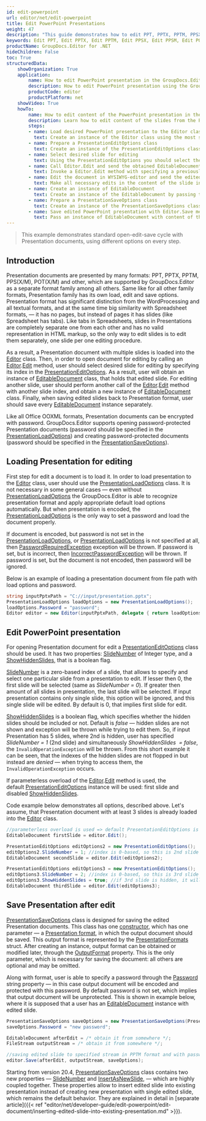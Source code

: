 ```yaml
---
id: edit-powerpoint
url: editor/net/edit-powerpoint
title: Edit PowerPoint Presentations
weight: 47
description: "This guide demonstrates how to edit PPT, PPTX, PPTM, PPSX, PPSM, POTX, POTM presentations with different settings and many other powerful features of GroupDocs.Editor for .NET."
keywords: Edit PPT, Edit PPTX, Edit PPTM, Edit PPSX, Edit PPSM, Edit POTX, Edit POTM, edit powerpoint
productName: GroupDocs.Editor for .NET
hideChildren: False
toc: True
structuredData:
    showOrganization: True
    application:    
        name: How to edit PowerPoint presentation in the GroupDocs.Editor
        description: How to edit PowerPoint presentation using the GroupDocs.Editor in C# language
        productCode: editor
        productPlatform: net 
    showVideo: True
    howTo:
        name: How to edit content of the PowerPoint presentation in the GroupDocs.Editor in C#
        description: Learn how to edit content of the slides from the PowerPoint presentation using the GroupDocs.Editor in C# step by step
        steps:
        - name: Load desired PowerPoint presentation to the Editor class
          text: Create an instance of the Editor class using the most suitable constructor overload, by passing the desired  PowerPoint presentation into it.
        - name: Prepare a PresentationEditOptions class
          text: Create an instance of the PresentationEditOptions class and adjust its properties to meet your needs if necessary.
        - name: Select desired slide for editing
          text: Using the PresentationEditOptions you should select the desired slide, that should be edited, using the "SlideNumber" property.
        - name: Call Editor.Edit and send the obtained EditableDocument to the WYSIWYG-editor
          text: Invoke a Editor.Edit method with specifying a previously prepared PresentationEditOptions and obtain an instance of the EditableDocument class, which is ready for editing. Then generate HTML-markup and extract resources from this instance using corresponding instance methods, and pass all these data to the HTML-based WYSIWYG-editor.
        - name: Edit the document in WYSIWYG-editor and send the edited content back to the server-side
          text: Make all necessary edits in the content of the slide in the HTML-based WYSIWYG-editor, which is running on a client-side (in a web-browser) and then submit the edited content and resources back to the server-side, where the GroupDocs.Editor is running.
        - name: Create an instance of EditableDocument
          text: Create an instance of the EditableDocument by passing the edited slide content into the most suitable static methods of the class
        - name: Prepare a PresentationSaveOptions class
          text: Create an instance of the PresentationSaveOptions class and adjust its properties to meet your needs if necessary. You need to choose the format of the output presentation — this is the only mandatory parameter, that must be specified in the constructor. Also using the "SlideNumber" and "InsertAsNewSlide" properties you can choose how to insert the edited slide into the output presentation — replace the original slide with the edited one, or inject a new edited slide to keep it along with old original simultaneously.
        - name: Save edited PowerPoint presentation with Editor.Save method
          text: Pass an instance of EditableDocument with content of the edited PowerPoint presentation, instance of the PresentationSaveOptions, and a destination byte stream or file path to the Editor.Save method for saving the presentation.
---
```

> This example demonstrates standard open-edit-save cycle with Presentation documents, using different options on every step.

## Introduction

Presentation documents are presented by many formats: PPT, PPTX, PPTM, PPS(X/M), POT(X/M) and other, which are supported by GroupDocs.Editor as a separate format family among all others. Same like for all other family formats, Presentation family has its own load, edit and save options. Presentation format has significant distinction from the WordProcessing and all textual formats, and at the same time big similarity with Spreadsheet formats, — it has no pages, but instead of pages it has slides (like Spreadsheet has tabs). Like tabs in Spreadsheets, slides in Presentations are completely separate one from each other and has no valid representation in HTML markup, so the only way to edit slides is to edit them separately, one slide per one editing procedure.

As a result, a Presentation document with multiple slides is loaded into the [Editor](https://reference.groupdocs.com/editor/net/groupdocs.editor/editor) class. Then, in order to open document for editing by calling an [Editor](https://reference.groupdocs.com/editor/net/groupdocs.editor/editor).[Edit](https://reference.groupdocs.com/editor/net/groupdocs.editor/editor/edit) method, user should select desired slide for editing by specifying its index in the [PresentationEditOptions](https://reference.groupdocs.com/editor/net/groupdocs.editor.options/presentationeditoptions). As a result, user will obtain an instance of [EditableDocument](https://reference.groupdocs.com/editor/net/groupdocs.editor/editabledocument) class, that holds that edited slide. For editing another slide, user should perform another call of the [Editor](https://reference.groupdocs.com/editor/net/groupdocs.editor/editor).[Edit](https://reference.groupdocs.com/editor/net/groupdocs.editor/editor/edit) method with another slide index, and obtain a new instance of [EditableDocument](https://reference.groupdocs.com/editor/net/groupdocs.editor/editabledocument) class. Finally, when saving edited slides back to Presentation format, user should save every [EditableDocument](https://reference.groupdocs.com/editor/net/groupdocs.editor/editabledocument) instance separately.

Like all Office OOXML formats, Presentation documents can be encrypted with password. GroupDocs.Editor supports opening password-protected Presentation documents (password should be specified in the [PresentationLoadOptions](https://reference.groupdocs.com/editor/net/groupdocs.editor.options/presentationloadoptions)) and creating password-protected documents (password should be specified in the [PresentationSaveOptions](https://reference.groupdocs.com/editor/net/groupdocs.editor.options/presentationsaveoptions)).

## Loading Presentation for editing

First step for edit a document is to load it. In order to load presentation to the [Editor](https://reference.groupdocs.com/editor/net/groupdocs.editor/editor) class, user should use the [PresentationLoadOptions](https://reference.groupdocs.com/editor/net/groupdocs.editor.options/presentationloadoptions) class. It is not necessary in some general cases — even without [PresentationLoadOptions](https://reference.groupdocs.com/editor/net/groupdocs.editor.options/presentationloadoptions) the GroupDocs.Editor is able to recognize presentation format and apply appropriate default load options automatically. But when presentation is encoded, the [PresentationLoadOptions](https://reference.groupdocs.com/editor/net/groupdocs.editor.options/presentationloadoptions) is the only way to set a password and load the document properly.

If document is encoded, but password is not set in the [PresentationLoadOptions](https://reference.groupdocs.com/editor/net/groupdocs.editor.options/presentationloadoptions), or [PresentationLoadOptions](https://reference.groupdocs.com/editor/net/groupdocs.editor.options/presentationloadoptions) is not specified at all, then [PasswordRequiredException](https://reference.groupdocs.com/editor/net/groupdocs.editor/passwordrequiredexception) exception will be thrown. If password is set, but is incorrect, then [IncorrectPasswordException](https://reference.groupdocs.com/editor/net/groupdocs.editor/incorrectpasswordexception) will be thrown. If password is set, but the document is not encoded, then password will be ignored.

Below is an example of loading a presentation document from file path with load options and password.

```csharp
string inputPptxPath = "C://input/presentation.pptx";
PresentationLoadOptions loadOptions = new PresentationLoadOptions();
loadOptions.Password = "password";
Editor editor = new Editor(inputPptxPath, delegate { return loadOptions; });
```

## Edit PowerPoint presentation 

For opening Presentation document for edit a [PresentationEditOptions](https://reference.groupdocs.com/editor/net/groupdocs.editor.options/presentationeditoptions) class should be used. It has two properties: [SlideNumber](https://reference.groupdocs.com/editor/net/groupdocs.editor.options/presentationeditoptions/slidenumber) of Integer type, and a [ShowHiddenSlides](https://reference.groupdocs.com/editor/net/groupdocs.editor.options/presentationeditoptions/showhiddenslides), that is a boolean flag.

[SlideNumber](https://reference.groupdocs.com/editor/net/groupdocs.editor.options/presentationeditoptions/slidenumber) is a zero-based index of a slide, that allows to specify and select one particular slide from a presentation to edit. If lesser then 0, the first slide will be selected (same as *SlideNumber = 0*). If greater then amount of all slides in presentation, the last slide will be selected. If input presentation contains only single slide, this option will be ignored, and this single slide will be edited. By default is 0, that implies first slide for edit.

[ShowHiddenSlides](https://reference.groupdocs.com/editor/net/groupdocs.editor.options/presentationeditoptions/showhiddenslides) is a boolean flag, which specifies whether the hidden slides should be included or not. Default is *false* — hidden slides are not shown and exception will be thrown while trying to edit them. So, if input Presentation has 5 slides, where 2nd is hidden, user has specified *SlideNumber = 1* (2nd slide) and simultaneously *ShowHiddenSlides  = false*, the `InvalidOperationException` will be thrown. From this short example it can be seen, that the indexes of the hidden slides are not flopped in but instead are _denied_ — when trying to access them, the `InvalidOperationException` occurs.

If parameterless overload of the [Editor](https://reference.groupdocs.com/editor/net/groupdocs.editor/editor).[Edit](https://reference.groupdocs.com/editor/net/groupdocs.editor/editor/edit) method is used, the default [PresentationEditOptions](https://reference.groupdocs.com/editor/net/groupdocs.editor.options/presentationeditoptions) instance will be used: first slide and disabled [ShowHiddenSlides](https://reference.groupdocs.com/editor/net/groupdocs.editor.options/presentationeditoptions/showhiddenslides).

Code example below demonstrates all options, described above. Let's assume, that Presentation document with at least 3 slides is already loaded into the [Editor](https://reference.groupdocs.com/editor/net/groupdocs.editor/editor) class.

```csharp
//parameterless overload is used => default PresentationEditOptions is applied, which means 1st slide
EditableDocument firstSlide = editor.Edit();

PresentationEditOptions editOptions2 = new PresentationEditOptions();
editOptions2.SlideNumber = 1; //index is 0-based, so this is 2nd slide
EditableDocument secondSlide = editor.Edit(editOptions2);

PresentationEditOptions editOptions3 = new PresentationEditOptions();
editOptions3.SlideNumber = 2; //index is 0-based, so this is 3rd slide
editOptions3.ShowHiddenSlides = true; //if 3rd slide is hidden, it will be opened anyway
EditableDocument thirdSlide = editor.Edit(editOptions3);
```

## Save Presentation after edit

[PresentationSaveOptions](https://reference.groupdocs.com/editor/net/groupdocs.editor.options/presentationsaveoptions) class is designed for saving the edited Presentation documents. This class has one [constructor](https://reference.groupdocs.com/editor/net/groupdocs.editor.options/presentationsaveoptions/#constructors), which has one parameter — a [Presentation format](https://reference.groupdocs.com/editor/net/groupdocs.editor.formats/presentationformats), in which the output document should be saved. This output format is represented by the [PresentationFormats](https://reference.groupdocs.com/editor/net/groupdocs.editor.formats/presentationformats) struct. After creating an instance, output format can be obtained or modified later, through the [OutputFormat](https://reference.groupdocs.com/editor/net/groupdocs.editor.options/presentationsaveoptions/outputformat) property. This is the only parameter, which is necessary for saving the document: all others are optional and may be omitted.

Along with format, user is able to specify a password through the [Password](https://reference.groupdocs.com/editor/net/groupdocs.editor.options/presentationsaveoptions/password) string property — in this case output document will be encoded and protected with this password. By default password is not set, which implies that output document will be unprotected. This is shown in example below, where it is supposed that a user has an [EditableDocument](https://reference.groupdocs.com/editor/net/groupdocs.editor/editabledocument) instance with edited slide.

```csharp
PresentationSaveOptions saveOptions = new PresentationSaveOptions(PresentationFormats.Pptm);
saveOptions.Password = "new password";

EditableDocument afterEdit = /* obtain it from somewhere */;
FileStream outputStream = /* obtain it from somewhere */;

//saving edited slide to specified stream in PPTM format and with password encoding
editor.Save(afterEdit, outputStream, saveOptions);

```

Starting from version 20.4, [PresentationSaveOptions](https://reference.groupdocs.com/editor/net/groupdocs.editor.options/presentationsaveoptions) class contains two new properties — [SlideNumber](https://reference.groupdocs.com/editor/net/groupdocs.editor.options/presentationsaveoptions/slidenumber) and [InsertAsNewSlide](https://reference.groupdocs.com/editor/net/groupdocs.editor.options/presentationsaveoptions/insertasnewslide), — which are highly coupled together. These properties allow to insert edited slide into existing presentation instead of creating new presentation with single edited slide, which remains the default behavior. They are explained in detail in [separate article]({{< ref "editor/net/developer-guide/edit-powerpoint/edit-document/inserting-edited-slide-into-existing-presentation.md" >}}).
